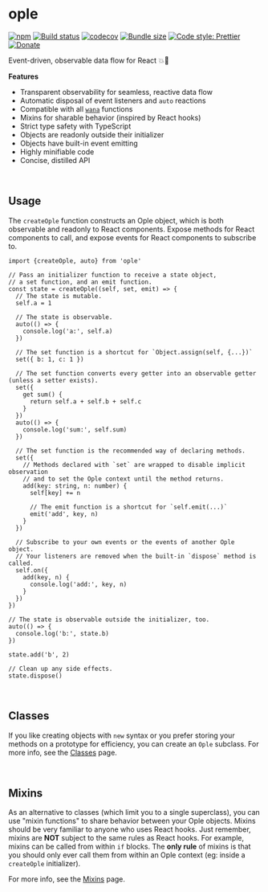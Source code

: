 # ople

[![npm](https://img.shields.io/npm/v/ople.svg)](https://www.npmjs.com/package/ople)
[![Build status](https://travis-ci.org/alloc/ople.svg?branch=master)](https://travis-ci.org/alloc/ople)
[![codecov](https://codecov.io/gh/alloc/ople/branch/master/graph/badge.svg)](https://codecov.io/gh/alloc/ople)
[![Bundle size](https://badgen.net/bundlephobia/min/ople)](https://bundlephobia.com/result?p=ople)
[![Code style: Prettier](https://img.shields.io/badge/code_style-prettier-ff69b4.svg)](https://github.com/prettier/prettier)
[![Donate](https://img.shields.io/badge/Donate-PayPal-green.svg)](https://paypal.me/alecdotbiz)

Event-driven, observable data flow for React 💥👀

**Features**

- Transparent observability for seamless, reactive data flow
- Automatic disposal of event listeners and `auto` reactions
- Compatible with all [`wana`](https://github.com/alloc/wana) functions
- Mixins for sharable behavior (inspired by React hooks)
- Strict type safety with TypeScript
- Objects are readonly outside their initializer
- Objects have built-in event emitting
- Highly minifiable code
- Concise, distilled API

&nbsp;

## Usage

The `createOple` function constructs an Ople object, which is both observable
and readonly to React components. Expose methods for React components to call,
and expose events for React components to subscribe to.

```tsx
import {createOple, auto} from 'ople'

// Pass an initializer function to receive a state object,
// a set function, and an emit function.
const state = createOple((self, set, emit) => {
  // The state is mutable.
  self.a = 1

  // The state is observable.
  auto(() => {
    console.log('a:', self.a)
  })

  // The set function is a shortcut for `Object.assign(self, {...})`
  set({ b: 1, c: 1 })

  // The set function converts every getter into an observable getter (unless a setter exists).
  set({
    get sum() {
      return self.a + self.b + self.c
    }
  })
  auto(() => {
    console.log('sum:', self.sum)
  })

  // The set function is the recommended way of declaring methods.
  set({
    // Methods declared with `set` are wrapped to disable implicit observation
    // and to set the Ople context until the method returns.
    add(key: string, n: number) {
      self[key] += n

      // The emit function is a shortcut for `self.emit(...)`
      emit('add', key, n)
    }
  })

  // Subscribe to your own events or the events of another Ople object.
  // Your listeners are removed when the built-in `dispose` method is called.
  self.on({
    add(key, n) {
      console.log('add:', key, n)
    }
  })
})

// The state is observable outside the initializer, too.
auto(() => {
  console.log('b:', state.b)
})

state.add('b', 2)

// Clean up any side effects.
state.dispose()
```

&nbsp;

## Classes

If you like creating objects with `new` syntax or you prefer storing your methods
on a prototype for efficiency, you can create an `Ople` subclass. For more info,
see the [Classes](./docs/classes.md) page.

&nbsp;

## Mixins

As an alternative to classes (which limit you to a single superclass), you can
use "mixin functions" to share behavior between your Ople objects. Mixins should
be very familiar to anyone who uses React hooks. Just remember, mixins are **NOT**
subject to the same rules as React hooks. For example, mixins can be called from
within `if` blocks. The **only rule** of mixins is that you should only ever call
them from within an Ople context (eg: inside a `createOple` initializer).

For more info, see the [Mixins](./docs/mixins.md) page.

